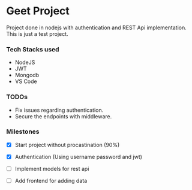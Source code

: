 # Geet Project
Project done in nodejs with authentication and REST Api implementation. This is just a test project.

### Tech Stacks used
- NodeJS
- JWT
- Mongodb
- VS Code

### TODOs
- Fix issues regarding authentication.
- Secure the endpoints with middleware.

### Milestones
- [x] Start project without procastination (90%)
- [x] Authentication (Using username password and jwt)
- [ ] Implement models for rest api
- [ ] Add frontend for adding data

